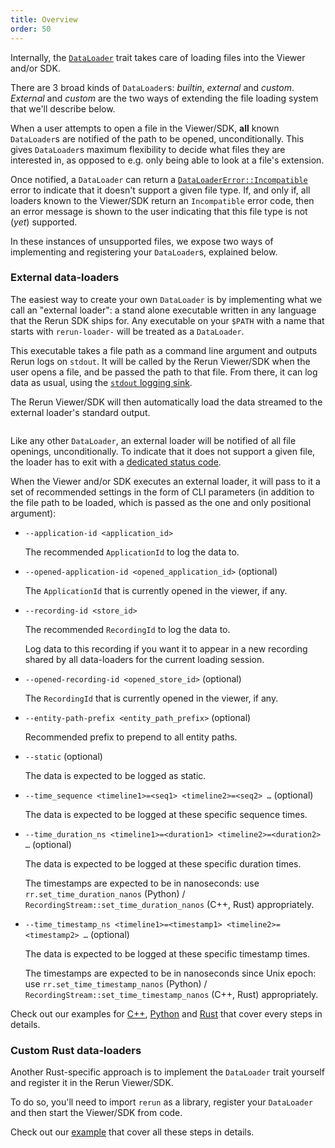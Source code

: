 ```yaml
---
title: Overview
order: 50
---
```


Internally, the [`DataLoader`](https://docs.rs/re_data_loader/latest/re_data_loader/trait.DataLoader.html) trait takes care of loading files into the Viewer and/or SDK.

There are 3 broad kinds of `DataLoader`s: _builtin_, _external_ and _custom_.
_External_ and _custom_ are the two ways of extending the file loading system that we'll describe below.

When a user attempts to open a file in the Viewer/SDK, **all** known `DataLoader`s are notified of the path to be opened, unconditionally.
This gives `DataLoader`s maximum flexibility to decide what files they are interested in, as opposed to e.g. only being able to look at a file's extension.

Once notified, a `DataLoader` can return a [`DataLoaderError::Incompatible`](https://docs.rs/re_data_loader/latest/re_data_loader/enum.DataLoaderError.html#variant.Incompatible) error to indicate that it doesn't support a given file type.
If, and only if, all loaders known to the Viewer/SDK return an `Incompatible` error code, then an error message is shown to the user indicating that this file type is not (_yet_) supported.

In these instances of unsupported files, we expose two ways of implementing and registering your `DataLoader`s, explained below.

### External data-loaders

The easiest way to create your own `DataLoader` is by implementing what we call an "external loader": a stand alone executable written in any language that the Rerun SDK ships for. Any executable on your `$PATH` with a name that starts with `rerun-loader-` will be treated as a `DataLoader`.

This executable takes a file path as a command line argument and outputs Rerun logs on `stdout`.
It will be called by the Rerun Viewer/SDK when the user opens a file, and be passed the path to that file.
From there, it can log data as usual, using the [`stdout` logging sink](../../reference/sdk/operating-modes.md#standard-inputoutput).

The Rerun Viewer/SDK will then automatically load the data streamed to the external loader's standard output.

<picture>
  <img src="https://static.rerun.io/data-loader-external-overview/97e978000c709b78290f50d52c229a91f7543648/full.png" alt="">
  <source media="(max-width: 480px)" srcset="https://static.rerun.io/data-loader-external-overview/97e978000c709b78290f50d52c229a91f7543648/480w.png">
  <source media="(max-width: 768px)" srcset="https://static.rerun.io/data-loader-external-overview/97e978000c709b78290f50d52c229a91f7543648/768w.png">
  <source media="(max-width: 1024px)" srcset="https://static.rerun.io/data-loader-external-overview/97e978000c709b78290f50d52c229a91f7543648/1024w.png">
  <source media="(max-width: 1200px)" srcset="https://static.rerun.io/data-loader-external-overview/97e978000c709b78290f50d52c229a91f7543648/1200w.png">
</picture>

Like any other `DataLoader`, an external loader will be notified of all file openings, unconditionally.
To indicate that it does not support a given file, the loader has to exit with a [dedicated status code](https://docs.rs/rerun/latest/rerun/constant.EXTERNAL_DATA_LOADER_INCOMPATIBLE_EXIT_CODE.html).

When the Viewer and/or SDK executes an external loader, it will pass to it a set of recommended settings in the form of CLI parameters (in addition to the file path to be loaded, which is passed as the one and only positional argument):

* `--application-id <application_id>`

    The recommended `ApplicationId` to log the data to.

* `--opened-application-id <opened_application_id>` (optional)

    The `ApplicationId` that is currently opened in the viewer, if any.

* `--recording-id <store_id>`

    The recommended `RecordingId` to log the data to.

    Log data to this recording if you want it to appear in a new recording shared by all
    data-loaders for the current loading session.

* `--opened-recording-id <opened_store_id>` (optional)

    The `RecordingId` that is currently opened in the viewer, if any.

* `--entity-path-prefix <entity_path_prefix>` (optional)

    Recommended prefix to prepend to all entity paths.

* `--static` (optional)

    The data is expected to be logged as static.

* `--time_sequence <timeline1>=<seq1> <timeline2>=<seq2> …` (optional)

    The data is expected to be logged at these specific sequence times.

* `--time_duration_ns <timeline1>=<duration1> <timeline2>=<duration2> …` (optional)

    The data is expected to be logged at these specific duration times.

    The timestamps are expected to be in nanoseconds: use `rr.set_time_duration_nanos` (Python) / `RecordingStream::set_time_duration_nanos` (C++, Rust) appropriately.

* `--time_timestamp_ns <timeline1>=<timestamp1> <timeline2>=<timestamp2> …` (optional)

    The data is expected to be logged at these specific timestamp times.

    The timestamps are expected to be in nanoseconds since Unix epoch: use `rr.set_time_timestamp_nanos` (Python) / `RecordingStream::set_time_timestamp_nanos` (C++, Rust) appropriately.

Check out our examples for [C++](https://github.com/rerun-io/rerun/tree/main/examples/cpp/external_data_loader), [Python](https://github.com/rerun-io/rerun/tree/main/examples/python/external_data_loader) and [Rust](https://github.com/rerun-io/rerun/tree/main/examples/rust/external_data_loader) that cover every steps in details.

### Custom Rust data-loaders

Another Rust-specific approach is to implement the `DataLoader` trait yourself and register it in the Rerun Viewer/SDK.

To do so, you'll need to import `rerun` as a library, register your `DataLoader` and then start the Viewer/SDK from code.

Check out our [example](https://github.com/rerun-io/rerun/tree/main/examples/rust/custom_data_loader) that cover all these steps in details.
